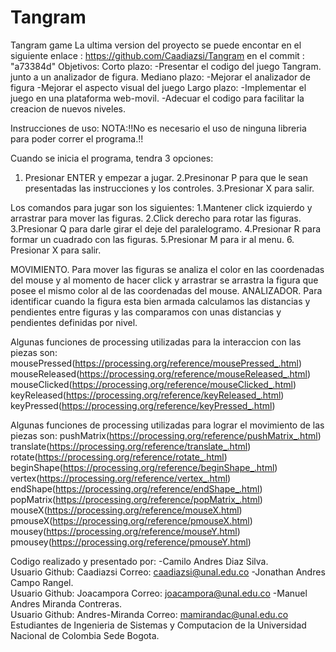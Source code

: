 # Tangram
Tangram game
La ultima version del proyecto se puede encontar en el siguiente enlace :
https://github.com/Caadiazsi/Tangram
en el commit : "a73384d"
Objetivos:
Corto plazo:
-Presentar el codigo del juego Tangram. junto a un analizador de figura.
Mediano plazo:
-Mejorar el analizador de figura
-Mejorar el aspecto visual del juego
Largo plazo:
-Implementar el juego en una plataforma web-movil.
-Adecuar el codigo para facilitar la creacion de nuevos niveles.

Instrucciones de uso:
NOTA:!!No es necesario el uso de ninguna libreria para poder correr el programa.!!

Cuando se inicia el programa, tendra 3 opciones:
1. Presionar ENTER y empezar a jugar.
2.Presinonar P para que le sean presentadas las instrucciones y los controles.
3.Presionar X para salir.

Los comandos para jugar son los siguientes:
1.Mantener click izquierdo y arrastrar para mover las figuras.
2.Click derecho para rotar las figuras.
3.Presionar Q para darle girar el deje del paralelogramo.
4.Presionar R para formar un cuadrado con las figuras.
5.Presionar M para ir al menu.
6. Presionar X para salir.

MOVIMIENTO.
Para mover las figuras se analiza el color en las coordenadas del mouse y al momento de hacer click y arrastrar se arrastra la
figura que posee el mismo color al de las coordenadas del mouse.
ANALIZADOR.
Para identificar cuando la figura esta bien armada calculamos las distancias y pendientes entre figuras y las comparamos con 
unas distancias y pendientes definidas por nivel.

Algunas funciones de processing utilizadas para la interaccion con las piezas son: 
mousePressed(https://processing.org/reference/mousePressed_.html)
mouseReleased(https://processing.org/reference/mouseReleased_.html)
mouseClicked(https://processing.org/reference/mouseClicked_.html)
keyReleased(https://processing.org/reference/keyReleased_.html)
keyPressed(https://processing.org/reference/keyPressed_.html)

Algunas funciones de processing utilizadas para lograr el movimiento de las piezas son:
pushMatrix(https://processing.org/reference/pushMatrix_.html)
translate(https://processing.org/reference/translate_.html)
rotate(https://processing.org/reference/rotate_.html)
beginShape(https://processing.org/reference/beginShape_.html)
vertex(https://processing.org/reference/vertex_.html)
endShape(https://processing.org/reference/endShape_.html)
popMatrix(https://processing.org/reference/popMatrix_.html)
mouseX(https://processing.org/reference/mouseX.html)
pmouseX(https://processing.org/reference/pmouseX.html)
mousey(https://processing.org/reference/mouseY.html)
pmousey(https://processing.org/reference/pmouseY.html)

Codigo realizado y presentado por:
-Camilo Andres Diaz Silva.          
  Usuario Github: Caadiazsi
  Correo: caadiazsi@unal.edu.co
-Jonathan Andres Campo Rangel.      
  Usuario Github: Joacampora
  Correo: joacampora@unal.edu.co
-Manuel Andres Miranda Contreras.   
  Usuario Github: Andres-Miranda
  Correo: mamirandac@unal.edu.co
Estudiantes de Ingenieria de Sistemas y Computacion de la Universidad Nacional de Colombia Sede Bogota.
